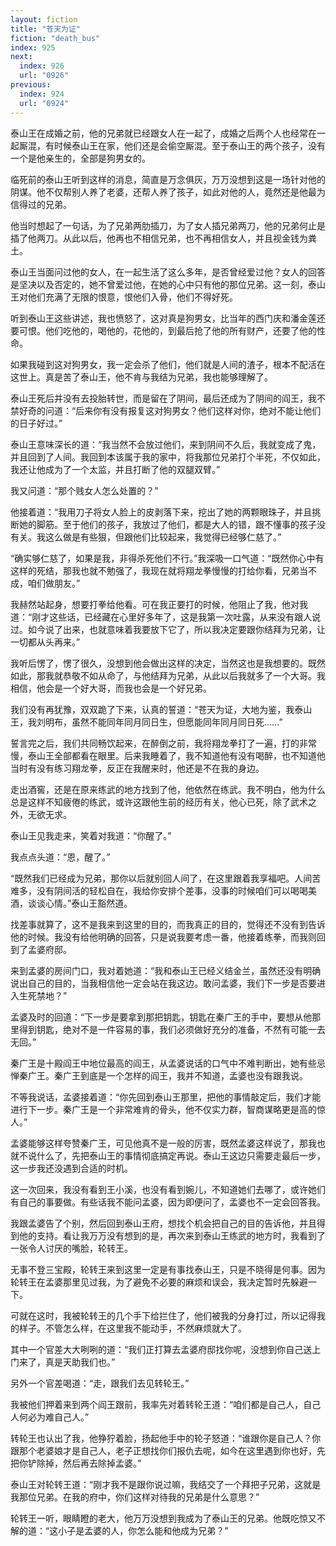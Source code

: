 ```yaml
---
layout: fiction
title: "苍天为证"
fiction: "death_bus"
index: 925
next:
  index: 926
  url: "0926"
previous:
  index: 924
  url: "0924"
---
```

泰山王在成婚之前，他的兄弟就已经跟女人在一起了，成婚之后两个人也经常在一起厮混，有时候泰山王在家，他们还是会偷空厮混。至于泰山王的两个孩子，没有一个是他亲生的，全部是狗男女的。

临死前的泰山王听到这样的消息，简直是万念俱灰，万万没想到这是一场针对他的阴谋。他不仅帮别人养了老婆，还帮人养了孩子，如此对他的人，竟然还是他最为信得过的兄弟。

他当时想起了一句话，为了兄弟两肋插刀，为了女人插兄弟两刀，他的兄弟何止是插了他两刀。从此以后，他再也不相信兄弟，也不再相信女人，并且视金钱为粪土。

泰山王当面问过他的女人，在一起生活了这么多年，是否曾经爱过他？女人的回答是坚决以及否定的，她不曾爱过他，在她的心中只有他的那位兄弟。这一刻，泰山王对他们充满了无限的恨意，恨他们入骨，他们不得好死。

听到泰山王这些讲述，我也愤怒了，这对真是狗男女，比当年的西门庆和潘金莲还要可恨。他们吃他的，喝他的，花他的，到最后抢了他的所有财产，还要了他的性命。

如果我碰到这对狗男女，我一定会杀了他们，他们就是人间的渣子，根本不配活在这世上。真是苦了泰山王，他不肯与我结为兄弟，我也能够理解了。

泰山王死后并没有去投胎转世，而是留在了阴间，最后还成为了阴间的阎王，我不禁好奇的问道：“后来你有没有报复这对狗男女？他们这样对你，绝对不能让他们的日子好过。”

泰山王意味深长的道：“我当然不会放过他们，来到阴间不久后，我就变成了鬼，并且回到了人间。我回到本该属于我的家中，将我那位兄弟打个半死，不仅如此，我还让他成为了一个太监，并且打断了他的双腿双臂。”

我又问道：“那个贱女人怎么处置的？”

他接着道：“我用刀子将女人脸上的皮剥落下来，挖出了她的两颗眼珠子，并且挑断她的脚筋。至于他们的孩子，我放过了他们，都是大人的错，跟不懂事的孩子没有关。我这么做是有些狠，但跟他们比较起来，我觉得已经够仁慈了。”

“确实够仁慈了，如果是我，非得杀死他们不行。”我深吸一口气道：“既然你心中有这样的死结，那我也就不勉强了，我现在就将翔龙拳慢慢的打给你看，兄弟当不成，咱们做朋友。”

我赫然站起身，想要打拳给他看。可在我正要打的时候，他阻止了我，他对我道：“刚才这些话，已经藏在心里好多年了，这是我第一次吐露，从来没有跟人说过。如今说了出来，也就意味着我要放下它了，所以我决定要跟你结拜为兄弟，让一切都从头再来。”

我听后愣了，愣了很久，没想到他会做出这样的决定，当然这也是我想要的。既然如此，那我就恭敬不如从命了，与他结拜为兄弟，从此以后我就多了一个大哥。我相信，他会是一个好大哥，而我也会是一个好兄弟。

我们没有再犹豫，双双跪了下来，认真的誓道：“苍天为证，大地为鉴，我泰山王，我刘明布，虽然不能同年同月同日生，但愿能同年同月同日死……”

誓言完之后，我们共同畅饮起来，在醉倒之前，我将翔龙拳打了一遍，打的非常慢，泰山王全部都看在眼里。后来我睡着了，我不知道他有没有喝醉，也不知道他当时有没有练习翔龙拳，反正在我醒来时，他还是不在我的身边。

走出酒窖，还是在原来练武的地方找到了他，他依然在练武。我不明白，他为什么总是这样不知疲倦的练武，或许这跟他生前的经历有关，他心已死，除了武术之外，无欲无求。

泰山王见我走来，笑着对我道：“你醒了。”

我点点头道：“恩，醒了。”

“既然我们已经成为兄弟，那你以后就别回人间了，在这里跟着我享福吧。人间苦难多，没有阴间活的轻松自在，我给你安排个差事，没事的时候咱们可以喝喝美酒，谈谈心情。”泰山王豁然道。

找差事就算了，这不是我来到这里的目的，而我真正的目的，觉得还不没有到告诉他的时候。我没有给他明确的回答，只是说我要考虑一番，他接着练拳，而我则回到了孟婆府邸。

来到孟婆的房间门口，我对着她道：“我和泰山王已经义结金兰，虽然还没有明确说出自己的目的，当我相信他一定会站在我这边。敢问孟婆，我们下一步是否要进入生死禁地？”

孟婆及时的回道：“下一步是要拿到那把钥匙，钥匙在秦广王的手中，要想从他那里得到钥匙，绝对不是一件容易的事，我们必须做好充分的准备，不然有可能一去无回。”

秦广王是十殿阎王中地位最高的阎王，从孟婆说话的口气中不难判断出，她有些忌惮秦广王。秦广王到底是一个怎样的阎王，我并不知道，孟婆也没有跟我说。

不等我说话，孟婆接着道：“你先回到泰山王那里，把他的事情敲定后，我们才能进行下一步。秦广王是一个非常难肯的骨头，他不仅实力群，智商谋略更是高的惊人。”

孟婆能够这样夸赞秦广王，可见他真不是一般的厉害，既然孟婆这样说了，那我也就不说什么了，先把泰山王的事情彻底搞定再说。泰山王这边只需要走最后一步，这一步我还没遇到合适的时机。

这一次回来，我没有看到王小溪，也没有看到婉儿，不知道她们去哪了，或许她们有自己的事要做。有些话我不能问孟婆，因为即便问了，孟婆也不一定会回答我。

我跟孟婆告了个别，然后回到泰山王府，想找个机会把自己的目的告诉他，并且得到他的支持。看让我万万没有想到的是，再次来到泰山王练武的地方时，我看到了一张令人讨厌的嘴脸，轮转王。

无事不登三宝殿，轮转王来到这里一定是有事找泰山王，只是不晓得是何事。因为轮转王在孟婆那里见过我，为了避免不必要的麻烦和误会，我决定暂时先躲避一下。

可就在这时，我被轮转王的几个手下给拦住了，他们被我的分身打过，所以记得我的样子。不管怎么样，在这里我不能动手，不然麻烦就大了。

其中一个官差大大咧咧的道：“我们正打算去孟婆府邸找你呢，没想到你自己送上门来了，真是天助我们也。”

另外一个官差喝道：“走，跟我们去见转轮王。”

我被他们押着来到两个阎王跟前，我率先对着转轮王道：“咱们都是自己人，自己人何必为难自己人。”

转轮王也认出了我，他狰狞着脸，扬起他手中的轮子怒道：“谁跟你是自己人？你跟那个老婆娘才是自己人，老子正想找你们报仇去呢，如今在这里遇到你也好，先把你铲除掉，然后再去除掉孟婆。”

泰山王对轮转王道：“刚才我不是跟你说过嘛，我结交了一个拜把子兄弟，这就是我那位兄弟。在我的府中，你们这样对待我的兄弟是什么意思？”

轮转王一听，眼睛瞪的老大，他万万没想到我成为了泰山王的兄弟。他既吃惊又不解的道：“这小子是孟婆的人，你怎么能和他成为兄弟？”